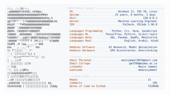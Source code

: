 <picture>
  <source srcset="https://raw.githubusercontent.com/mmazinjameel/mmazinjameel/main/dark_mode.svg?v=1751948519" media="(prefers-color-scheme: dark)">
  <img src="https://raw.githubusercontent.com/mmazinjameel/mmazinjameel/main/light_mode.svg?v=1751948519">
</picture>

